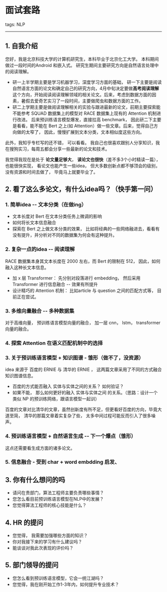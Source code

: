 # 面试套路

tags: NLP

---

## 1. 自我介绍

您好，我是北京科技大学的计算机研究生，本科毕业于北京化工大学。 本科期间做过一段时间的Android 和嵌入式。 研究生期间主要研究方向是自然语言处理中的阅读理解。 

- 研一上半学期主要是学习机器学习，深度学习方面的基础， 研一下主要是阅读自然语言方面的论文和确定自己的研究方向，4月中旬决定要做**高考阅读理解**这个方向，开始阅读阅读理解领域的相关论文。后来，考虑到数据方面的因素，暑假去爱奇艺实习了一段时间，主要做爬虫和数据方面的工作。 
- 研二上学期主要是做阅读理解相关的实验与跟进最新的论文，前期主要探索能不能参考 SQUAD 数据集上的模型对 RACE 数据集上现有的 Attention 机制进行改进。 后来预训练语言模型爆发，直接拉高 benchmark， 因此研二下主要是看看，能不能在 Bert 之上(如 Attention）做一些文章。后来，觉得自己方向做的太窄了， 因此，慢慢扩展到文本分类，文本相似度这些方向。

此外，我知乎专栏写的还不错， 可以看看。 我自己也很喜欢跟别人分享知识，我在搜狗实习，每周五都会分享一些最新的论文和技术。

我觉得我现在是处于 **论文量足够大**， **读论文也很快**（差不多3个小时精读一篇），也能很快实现， 看论文也能产生一些idea， 但大多数创新点都不够顶会的级别， 没有资源和时间去做了， 毕竟马上就要毕业了。

## 2. 看了这么多论文，有什么idea吗？（快手第一问）

### 1. 简单idea -- 文本分类（在做ing）

- 文本长度对 Bert 在文本分类任务上微调的影响
- 如何将长文本信息融合
- 探索在 Bert 之上做文本分类的效果， 比如将经典的一些网络融进去，看看有没有提升，并分析对不同的数据集为何会有这种提升。

### 2. 复杂一点的idea -- 阅读理解

RACE 数据集本身其文本长度在 2000 左右，而 Bert 的限制在 512， 因此，如何融入这种长文本信息。 

- 加 x 层 Transformer： 先分别对段落进行 embedding， 然后采用 Transformer 进行信息融合 -- 效果有所提升
- 设计精巧的 Attention 机制： 比如article 与 question 之间的匹配方式等， 目前正在尝试。

### 3. 多维向量融合 -- 多种数据集

对于高维向量， 预训练语言模型向量的融合， 加一层 cnn， lstm， transformer 向量的融合。

### 4. 探索 Attention 在语义匹配机制中的选择



### 3. 关于预训练语言模型 + 知识图谱  - 雏形（做不了，没资源）

idea 来源于 百度的 ERNIE 与 清华的 ERNIE ， 这两篇文章采用了不同的方式融合知识图谱信息。 

- 百度的方式能否融入 实体与实体之间的关系？ 如何验证？
- 如果不能， 那么如何更好的融入 实体与实体之间 的关系。（思路：设计一个类似 NP 的预训练网络，跟语言模型一起训）

百度的文章对比清华的文章，虽然创新度有所不足，但更看好百度的方向，毕竟大道至简， 清华的那篇文章着实复杂了些， 太多中间过程可能反而引入了很多噪声。

###  4. 预训练语言模型 + 自然语言生成 -- 下一个爆点（雏形）

这点还需要看生成方面的诸多论文。

### 5. 信息融合 - 受到 char + word embdding 启发、



## 3. 你有什么想问的吗

- 请问在贵部门，算法工程师主要负责哪些事情？
- 您怎么看目前预训练语言模型在NLP中的发展？
- 您觉得算法工程师的核心技能是什么？

## 4. HR 的提问

- 您觉得， 我需要加强哪些方面的知识？
- 你对我接下来的学习有什么建议吗？
- 能谈谈对我此次表现的评价吗？

## 5. 部门领导的提问

- 您怎么看到预训练语言模型，它会一统江湖吗？
- 您觉得，我在刚开始工作1-3年内，如何提升专业技术？





